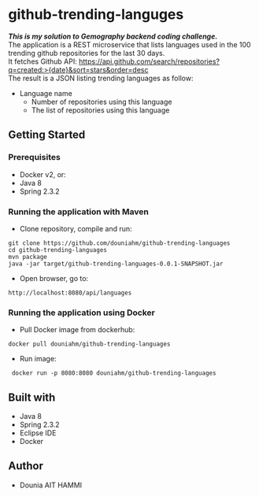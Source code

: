 # github-trending-languges
***This is my solution to Gemography backend coding challenge.*** <br />
The application is a REST microservice that lists languages used in the 100 trending github repositories for the last 30 days.<br />
It fetches Github API: https://api.github.com/search/repositories?q=created:>{date}&sort=stars&order=desc <br />
The result is a JSON listing trending languages as follow:
  - Language name
    - Number of repositories using this language
    - The list of repositories using this language
 
## Getting Started
### Prerequisites
- Docker v2, or:
- Java 8
- Spring 2.3.2

### Running the application with Maven
- Clone repository, compile and run:
```
git clone https://github.com/douniahm/github-trending-languages
cd github-trending-languages
mvn package
java -jar target/github-trending-languages-0.0.1-SNAPSHOT.jar
```
- Open browser, go to: 
```
http://localhost:8080/api/languages
```
### Running the application using Docker
- Pull Docker image from dockerhub:
```
docker pull douniahm/github-trending-languages
```
- Run image:
```
 docker run -p 8080:8080 douniahm/github-trending-languages
 ```
  
## Built with
- Java 8
- Spring 2.3.2
- Eclipse IDE
- Docker

## Author
- Dounia AIT HAMMI
